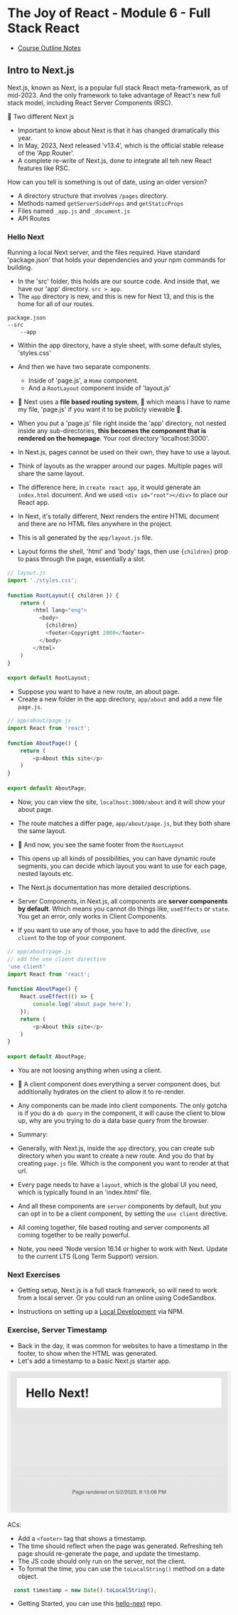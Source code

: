# The Joy of React - Module 6 - Full Stack React

- [Course Outline Notes](../course-notes.md)

## Intro to Next.js

Next.js, known as Next, is a popular full stack React meta-framework, as of mid-2023. And the only framework to take advantage of React's new full stack model, including React Server Components (RSC).

📔 Two different Next js

- Important to know about Next is that it has changed dramatically this year.
- In May, 2023, Next released 'v13.4', which is the official stable release of the 'App Router'.
- A complete re-write of Next.js, done to integrate all teh new React features like RSC.

How can you tell is something is out of date, using an older version?

- A directory structure that involves `/pages` directory.
- Methods named `getServerSideProps` and `getStaticProps`
- Files named `_app.js` and `_document.js`
- API Routes

### Hello Next

Running a local Next server, and the files required. Have standard 'package.json' that holds your dependencies and your npm commands for building.

- In the 'src' folder, this holds are our source code. And inside that, we have our 'app' directory. `src > app`.
- The `app` directory is new, and this is new for Next 13, and this is the home for all of our routes.

```CODE
package.json
--src
    --app
```

- Within the app directory, have a style sheet, with some default styles, 'styles.css'
- And then we have two separate components.
  - Inside of 'page.js', a `Home` component.
  - And a `RootLayout` component inside of 'layout.js'
- 🤔 Next uses a **file based routing system**, 📣 which means I have to name my file, 'page.js' if you want it to be publicly viewable 📣.
- When you put a 'page.js' file right inside the 'app' directory, not nested inside any sub-directories, **this becomes the component that is rendered on the homepage**. Your root directory 'localhost:3000'.

- In Next.js, pages cannot be used on their own, they have to use a layout.
- Think of layouts as the wrapper around our pages. Multiple pages will share the same layout.

- The difference here, in `create react app`, it would generate an `index.html` document. And we used `<div id="root"></div>` to place our React app.

- In Next, it's totally different, Next renders the entire HTML document and there are no HTML files anywhere in the project.
- This is all generated by the `app/layout.js` file.
- Layout forms the shell, 'html' and 'body' tags, then use `{children}` prop to pass through the page, essentially a slot.

```JAVASCRIPT
// layout.js
import './styles.css';

function RootLayout({ children }) {
    return (
        <html lang="eng">
          <body>
            {children}
            <footer>Copyright 2000</footer>
          </body>
        </html>
    )
}

export default RootLayout;
```

- Suppose you want to have a new route, an about page.
- Create a new folder in the app directory, `app/about` and add a new file `page.js`.

```JAVASCRIPT
// app/about/page.js
import React from 'react';

function AboutPage() {
    return (
        <p>About this site</p>
    )
}

export default AboutPage;
```

- Now, you can view the site, `localhost:3000/about` and it will show your about page.
- The route matches a differ page, `app/about/page.js`, but they both share the same layout.
- 🫢 And now, you see the same footer from the `RootLayout`

- This opens up all kinds of possibilities, you can have dynamic route segments, you can decide which layout you want to use for each page, nested layouts etc.

- The Next.js documentation has more detailed descriptions.

- Server Components, in Next.js, all components are **server components by default**. Which means you cannot do things like, `useEffects` or `state`. You get an error, only works in Client Components.
- If you want to use any of those, you have to add the directive, `use client` to the top of your component.

```JAVASCRIPT
// app/about/page.js
// add the use client directive 
'use client'
import React from 'react';

function AboutPage() {
    React.useEffect(() => {
        console.log('about page here');
    });
    return (
        <p>About this site</p>
    )
}

export default AboutPage;
```

- You are not loosing anything when using a client.
- 📣 A client component does everything a server component does, but additionally hydrates on the client to allow it to re-render.

- Any components can be made into client components. The only gotcha is if you do a `db query` in the component, it will cause the client to blow up, why are you trying to do a data base query from the browser.

- Summary:
- Generally, with Next.js, inside the `app` directory, you can create sub directory when you want to create a new route. And you do that by creating `page.js` file. Which is the component you want to render at that url.
- Every page needs to have a `layout`, which is the global UI you need, which is typically found in an 'index.html' file.
- And all these components are `server` components by default, but you can opt in to be a client component, by setting the `use client` directive.

- All coming together, file based routing and server components all coming together to be really powerful.

- Note, you need 'Node version 16.14 or higher to work with Next. Update to the current LTS (Long Term Support) version.

### Next Exercises

- Getting setup, Next.js is a full stack framework, so will need to work from a local server. Or you could run an online using CodeSandbox.

- Instructions on setting up a [Local Development](https://courses.joshwcomeau.com/joy-of-react/project-wordle/03-dev-server) via NPM.

### Exercise, Server Timestamp

- Back in the day, it was common for websites to have a timestamp in the footer, to show when the HTML was generated.
- Let's add a timestamp to a basic Next.js starter app.

![Time Stamp](images/image-8.png)

ACs:

- Add a `<footer>` tag that shows a timestamp.
- The time should reflect when the page was generated. Refreshing teh page should re-generate the page, and update the timestamp.
- The JS code should only run on the server, not the client.
- To format the time, you can use the `toLocalString()` method on a date object.

```JAVASCRIPT
  const timestamp = new Date().toLocalString();
```

- Getting Started, you can use this [hello-next](https://github.com/joy-of-react/hello-next) repo.

